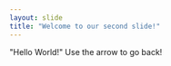 ```yaml
---
layout: slide
title: "Welcome to our second slide!"
---
```

"Hello World!"
Use the arrow to go back!
